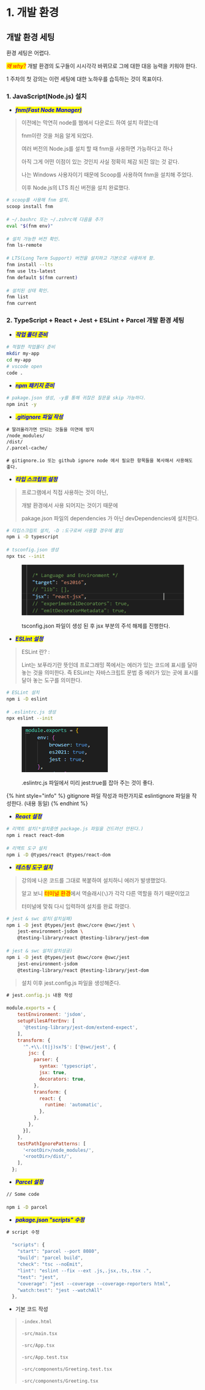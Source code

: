 # 1. 개발 환경

## **개발 환경 세팅** <a href="#undefined-2" id="undefined-2"></a>

환경 세팅은 어렵다.

_<mark style="color:red;">왜 why?</mark>_ 개발 환경의 도구들이 시시각각 바뀌므로 그에  대한 대응 능력을 키워야 한다.

1 주차의 첫 강의는 이런 세팅에 대한 노하우를 습득하는 것이 목표이다.



### 1. JavaScript(Node.js) 설치

* _<mark style="color:blue;">**fnm(Fast Node Manager)**</mark>_

> 이전에는 막연히 node를 웹에서 다운로드 하여 설치 하였는데
>
> fnm이란 것을 처음 알게 되었다.&#x20;
>
> 여러 버전의 Node.js를 설치 할 때 fnm을 사용하면 가능하다고 하나
>
> 아직 그게 어떤 이점이 있는 것인지 사실 정확히 체감 되진 않는 것 같다.
>
> 나는 Windows 사용자이기 때문에 Scoop를 사용하여 fnm을 설치해 주었다.
>
> 이후 Node.js의 LTS 최신 버전을 설치 완료했다.

```bash
# scoop를 사용해 fnm 설치.
scoop install fnm

# ~/.bashrc 또는 ~/.zshrc에 다음을 추가
eval "$(fnm env)"

# 설치 가능한 버전 확인.
fnm ls-remote

# LTS(Long Term Support) 버전을 설치하고 기본으로 사용하게 함.
fnm install --lts
fnm use lts-latest
fnm default $(fnm current)

# 설치된 상태 확인.
fnm list
fnm current
```

###

### 2. TypeScript + React + Jest + ESLint + Parcel 개발 환경 세팅

* _<mark style="color:blue;">**작업 폴더 준비**</mark>_

```bash
# 적절한 작업폴더 준비
mkdir my-app
cd my-app
# vscode open
code .
```

* _<mark style="color:blue;">**npm 패키지 준비**</mark>_

```bash
# pakage.json 생성, -y를 통해 귀찮은 질문을 skip 가능하다.
npm init -y
```

* _<mark style="color:blue;">**.gitignore 파일 작성**</mark>_

```gitignore
# 딸려올라가면 안되는 것들을 미연에 방지
/node_modules/
/dist/
/.parcel-cache/

# gitignore.io 또는 github ignore node 에서 필요한 항목들을 복사해서 사용해도 좋다.
```

* _<mark style="color:blue;">**타입 스크립트 설정**</mark>_

> 프로그램에서 직접 사용하는 것이 아닌,&#x20;
>
> 개발 환경에서 사용 되어지는 것이기 때문에&#x20;
>
> pakage.json 파일의 dependencies 가 아닌 devDependencies에 설치한다.

```bash
# 타입스크립트 설치, -D :도구로써 사용할 경우에 붙임
npm i -D typescript

# tsconfig.json 생성
npx tsc --init
```

<figure><img src="../../.gitbook/assets/image (1).png" alt=""><figcaption><p>tsconfig.json 파일이 생성 된 후 jsx 부분의 주석 해제를 진행한다.</p></figcaption></figure>

* _<mark style="color:blue;">**ESLint 설정**</mark>_

> ESLint 란? :&#x20;
>
> Lint는 보푸라기란 뜻인데 프로그래밍 쪽에서는 에러가 있는 코드에 표시를 달아 놓는 것을 의미한다. 즉 ESLint는 자바스크립트 문법 중 에러가 있는 곳에 표시를 달아 놓는 도구를 의미한다.

```bash
# ESLint 설치
npm i -D eslint

# .eslintrc.js 생성
npx eslint --init
```

<figure><img src="../../.gitbook/assets/image (2) (1).png" alt=""><figcaption><p>.eslintrc.js 파일에서 미리 jest:true를 잡아 주는 것이 좋다.</p></figcaption></figure>

{% hint style="info" %}
gitignore 파일 작성과 마찬가지로 eslintignore 파일을 작성한다. (내용 동일)
{% endhint %}



* _<mark style="color:blue;">**React 설정**</mark>_

```bash
# 리액트 설치(*설치중엔 package.js 파일을 건드려선 안된다.)
npm i react react-dom

# 리액트 도구 설치
npm i -D @types/react @types/react-dom
```

* _<mark style="color:blue;">**테스팅 도구 설치**</mark>_

> 강의에 나온 코드를 그대로 복붙하여 설치하니 에러가 발생했었다.
>
> 알고 보니 <mark style="color:red;">터미널 환경</mark>에서 역슬래시(`\`)가 각각 다른 역할을 하기 때문이었고
>
> 터미널에 맞춰 다시 입력하여 설치를 완료 하였다.

```bash
# jest & swc 설치(설치실패)
npm i -D jest @types/jest @swc/core @swc/jest \
    jest-environment-jsdom \
    @testing-library/react @testing-library/jest-dom

# jest & swc 설치(설치성공)
npm i -D jest @types/jest @swc/core @swc/jest 
    jest-environment-jsdom 
    @testing-library/react @testing-library/jest-dom
```

> 설치 이후 jest.config.js 파일을 생성해준다.

```javascript
# jest.config.js 내용 작성

module.exports = {
    testEnvironment: 'jsdom',
    setupFilesAfterEnv: [
      '@testing-library/jest-dom/extend-expect',
    ],
    transform: {
      '^.+\\.(t|j)sx?$': ['@swc/jest', {
        jsc: {
          parser: {
            syntax: 'typescript',
            jsx: true,
            decorators: true,
          },
          transform: {
            react: {
              runtime: 'automatic',
            },
          },
        },
      }],
    },
    testPathIgnorePatterns: [
      '<rootDir>/node_modules/',
      '<rootDir>/dist/',
    ],
  };
```

* _<mark style="color:blue;">**Parcel 설정**</mark>_

```bash
// Some code

npm i -D parcel
```

* _<mark style="color:blue;">**pakage.json "scripts" 수정**</mark>_

```javascript
# script 수정

  "scripts": {
    "start": "parcel --port 8080",
    "build": "parcel build",
    "check": "tsc --noEmit",
    "lint": "eslint --fix --ext .js,.jsx,.ts,.tsx .",
    "test": "jest",
    "coverage": "jest --coverage --coverage-reporters html",
    "watch:test": "jest --watchAll"
  },
```

* 기본 코드 작성

> `-index.html`
>
> `-src/main.tsx`
>
> `-src/App.tsx`
>
> `-src/App.test.tsx`
>
> `-src/components/Greeting.test.tsx`
>
> `-src/components/Greeting.tsx`
